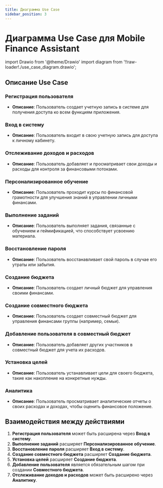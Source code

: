 ```yaml
---
title: Диаграмма Use Case
sidebar_position: 3
---
```


# Диаграмма Use Case для Mobile Finance Assistant

import Drawio from '@theme/Drawio'
import diagram from '!!raw-loader!./use_case_diagram.drawio';

<Drawio content={diagram} editable={false} />

## Описание Use Case

### Регистрация пользователя
- **Описание**: Пользователь создает учетную запись в системе для получения доступа ко всем функциям приложения.

### Вход в систему
- **Описание**: Пользователь входит в свою учетную запись для доступа к личному кабинету.

### Отслеживание доходов и расходов
- **Описание**: Пользователь добавляет и просматривает свои доходы и расходы для контроля за финансовыми потоками.

### Персонализированное обучение
- **Описание**: Пользователь проходит курсы по финансовой грамотности для улучшения знаний в управлении личными финансами.

### Выполнение заданий
- **Описание**: Пользователь выполняет задания, связанные с обучением и геймификацией, что способствует усвоению материала.

### Восстановление пароля
- **Описание**: Пользователь восстанавливает свой пароль в случае его утраты или забытия.

### Создание бюджета
- **Описание**: Пользователь создает личный бюджет для управления своими финансами.

### Создание совместного бюджета
- **Описание**: Пользователь создает совместный бюджет для управления финансами группы (например, семьи).

### Добавление пользователя в совместный бюджет
- **Описание**: Пользователь добавляет других участников в совместный бюджет для учета их расходов.

### Установка целей
- **Описание**: Пользователь устанавливает цели для своего бюджета, такие как накопление на конкретные нужды.

### Аналитика
- **Описание**: Пользователь просматривает аналитические отчеты о своих расходах и доходах, чтобы оценить финансовое положение.

## Взаимодействия между действиями
1. **Регистрация пользователя** может быть расширена через **Вход в систему**.
2. **Выполнение заданий** расширяет **Персонализированное обучение**.
3. **Восстановление пароля** расширяет **Вход в систему**.
4. **Создание совместного бюджета** расширяет **Создание бюджета**.
5. **Установка целей** расширяет **Создание бюджета**.
6. **Добавление пользователя** является обязательным шагом при создании **Совместного бюджета**.
7. **Отслеживание доходов и расходов** может быть расширено через **Аналитику**.

